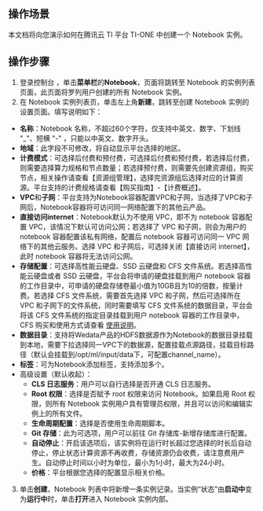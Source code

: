 ## 操作场景
本文档将向您演示如何在腾讯云 TI 平台 TI-ONE 中创建一个 Notebook 实例。

## 操作步骤
1. 登录控制台 ，单击**菜单栏**的**Notebook**，页面将跳转至 Notebook 的实例列表页面，此页面将罗列用户创建的所有 Notebook 实例。
2. 在 Notebook 实例列表页，单击左上角**新建**，跳转至创建 Notebook 实例的设置页面。填写说明如下：
  - **名称**：Notebook 名称，不超过60个字符，仅支持中英文、数字、下划线 "\_"、短横  "\-" ，只能以中英文、数字开头。
  - **地域**：此字段不可修改，将自动显示平台选择的地区。
  - **计费模式**：可选择后付费和预付费，可选择后付费和预付费，若选择后付费，则需要选择算力规格和节点数量；若选择预付费，则需要先创建资源组，购买节点，相关操作请查看【资源组管理】，选择完资源组后选择对应的计算资源。平台支持的计费规格请查看【购买指南】-【计费概述】。
  - **VPC**和**子网**：平台支持为Notebook容器配置VPC和子网，当选择了VPC和子网后，Notebook容器将可访问同一网络配置下的其他云产品。
  - **直接访问internet**：Notebook默认为不使用 VPC，即不为 notebook 容器配置 VPC，该情况下默认可访问公网；若选择了 VPC 和子网，则会为用户的 notebook 容器配置该私有网络，配置后 notebook 容器可访问同一 VPC 网络下的其他云服务。选择 VPC 和子网后，可选择关闭【直接访问 internet】，此时 notebook 容器将无法访问公网。
  - **存储配置**：可选择高性能云硬盘、SSD 云硬盘和 CFS 文件系统。若选择高性能云硬盘或者 SSD 云硬盘，平台会将申请的硬盘挂载到用户 notebook 容器的工作目录中，可申请的硬盘存储卷最小值为10GB且为10的倍数，按量计费。若选择 CFS 文件系统，需要首先选择 VPC 和子网，然后可选择所在 VPC 和子网下的文件系统，同时需要填写 CFS 文件系统的数据目录，平台会将该 CFS 文件系统的指定目录挂载到用户 notebook 容器的工作目录中，CFS 购买和使用方式请查看 [使用说明](https://cloud.tencent.com/document/product/582/9553)。
  - **数据目录**：支持将Wedata产品的HDFS数据源作为Notebook的数据目录挂载到本地，需要下拉选择同一VPC下的数据源，配置挂载点源路径，挂载目标路径（默认会挂载到/opt/ml/input/data下，可配置channel_name）。
  - **标签**：可为Notebook添加标签，支持添加多个。
  - 高级设置（默认收起）：
    - **CLS 日志服务**：用户可以自行选择是否开通 CLS 日志服务。
    - **Root 权限**：选择是否赋予 root 权限来访问 Notebook。如果启用 Root 权限，则所有 Notebook 实例用户具有管理员权限，并且可以访问和编辑实例上的所有文件。
    - **生命周期配置**：选择是否使用生命周期脚本。
    - **Git 存储**：此为可选项，用户可以前往 Git 存储库-新增存储库进行配置。
    - **自动停止**：开启该选项后，该实例将在运行时长超过您选择的时长后自动停止，停止状态计算资源不再收费，存储资源仍会收费，请注意费用产生。自动停止时间以小时为单位，最小为1小时，最大为24小时。
    - **价格**：平台根据您选择的配置显示相关价格。
3. 单击**创建**，Notebook 列表中将新增一条实例记录。当实例“状态”由**启动中**变为**运行中**时，单击**打开**进入 Notebook 实例内部。

